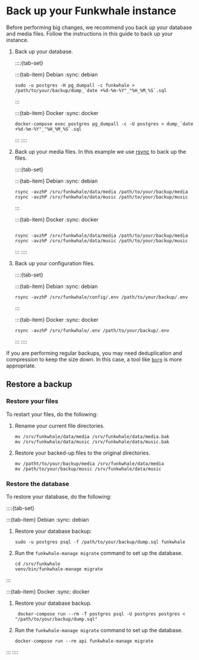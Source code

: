 # Back up your Funkwhale instance

Before performing big changes, we recommend you back up your database and media files. Follow the instructions in this guide to back up your instance.

1. Back up your database.

   ::::{tab-set}

   :::{tab-item} Debian
   :sync: debian

   ```{code-block} sh
   sudo -u postgres -H pg_dumpall -c funkwhale > /path/to/your/backup/dump_`date +%d-%m-%Y"_"%H_%M_%S`.sql
   ```

   :::

   :::{tab-item} Docker
   :sync: docker

   ```{code-block} sh
   docker-compose exec postgres pg_dumpall -c -U postgres > dump_`date +%d-%m-%Y"_"%H_%M_%S`.sql
   ```

   :::
   ::::

2. Back up your media files. In this example we use [rsync](https://rsync.samba.org) to back up the files.

   ::::{tab-set}

   :::{tab-item} Debian
   :sync: debian

   ```{code-block} sh
   rsync -avzhP /srv/funkwhale/data/media /path/to/your/backup/media
   rsync -avzhP /srv/funkwhale/data/music /path/to/your/backup/music
   ```

   :::

   :::{tab-item} Docker
   :sync: docker

   ```{code-block} sh

   rsync -avzhP /srv/funkwhale/data/media /path/to/your/backup/media
   rsync -avzhP /srv/funkwhale/data/music /path/to/your/backup/music
   ```

   :::
   ::::

3. Back up your configuration files.

   ::::{tab-set}

   :::{tab-item} Debian
   :sync: debian

   ```{code-block} sh
   rsync -avzhP /srv/funkwhale/config/.env /path/to/your/backup/.env
   ```

   :::

   :::{tab-item} Docker
   :sync: docker

   ```{code-block} sh
   rsync -avzhP /srv/funkwhale/.env /path/to/your/backup/.env
   ```

   :::
   ::::

If you are performing regular backups, you may need deduplication and compression to keep the size down. In this case, a tool like [`borg`](https://www.borgbackup.org/) is more appropriate.

## Restore a backup

### Restore your files

To restart your files, do the following:

1. Rename your current file directories.

   ```{code-block} sh
   mv /srv/funkwhale/data/media /srv/funkwhale/data/media.bak
   mv /srv/funkwhale/data/music /srv/funkwhale/data/music.bak
   ```

2. Restore your backed-up files to the original directories.

   ```{code-block} sh
   mv /patht/to/your/backup/media /srv/funkwhale/data/media
   mv /path/to/your/backup/music /srv/funkwhale/data/music
   ```

### Restore the database

To restore your database, do the following:

::::{tab-set}

:::{tab-item} Debian
:sync: debian

1. Restore your database backup:

   ```{code-block} sh
   sudo -u postgres psql -f /path/to/your/backup/dump.sql funkwhale
   ```

2. Run the `funkwhale-manage migrate` command to set up the database.

   ```{code-block} sh
   cd /srv/funkwhale
   venv/bin/funkwhale-manage migrate
   ```

:::

:::{tab-item} Docker
:sync: docker

1. Restore your database backup.

   ```{code-block} sh
    docker-compose run --rm -T postgres psql -U postgres postgres < "/path/to/your/backup/dump.sql"
   ```

2. Run the `funkwhale-manage migrate` command to set up the database.

   ```{code-block} sh
   docker-compose run --rm api funkwhale-manage migrate
   ```

:::
::::
